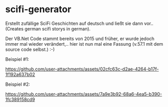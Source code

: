 # scifi-generator

Erstellt zufällige SciFi Geschichten auf deutsch und ließt sie dann vor.. (Creates german scifi storys in german).

Der VB.Net Code stammt bereits von 2015 und früher, er wurde jedoch immer mal wieder verändert,.. 
hier ist nun mal eine Fassung (v.57.1 mit dem source code selbst.) :-)

Beispiel #1:

https://github.com/user-attachments/assets/02cfc63c-d2ae-4264-b17f-1f192a637b02


Beispiel #2:

https://github.com/user-attachments/assets/7a9e3b92-68a6-4ea5-b390-1fc389158cd9


